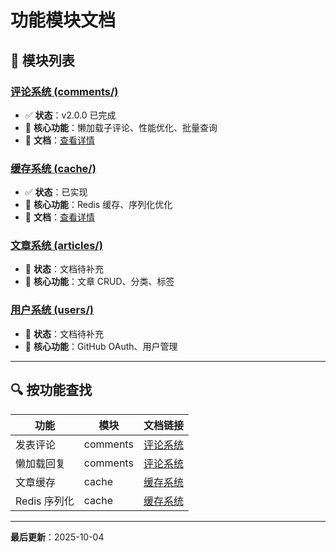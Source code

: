# 功能模块文档

## 📂 模块列表

### [评论系统 (comments/)](./comments/)

- ✅ **状态**：v2.0.0 已完成
- 🎯 **核心功能**：懒加载子评论、性能优化、批量查询
- 📖 **文档**：[查看详情](./comments/README.md)

### [缓存系统 (cache/)](./cache/)

- ✅ **状态**：已实现
- 🎯 **核心功能**：Redis 缓存、序列化优化
- 📖 **文档**：[查看详情](./cache/README.md)

### [文章系统 (articles/)](./articles/)

- 🚧 **状态**：文档待补充
- 🎯 **核心功能**：文章 CRUD、分类、标签

### [用户系统 (users/)](./users/)

- 🚧 **状态**：文档待补充
- 🎯 **核心功能**：GitHub OAuth、用户管理

---

## 🔍 按功能查找

| 功能         | 模块     | 文档链接                |
| ------------ | -------- | ----------------------- |
| 发表评论     | comments | [评论系统](./comments/) |
| 懒加载回复   | comments | [评论系统](./comments/) |
| 文章缓存     | cache    | [缓存系统](./cache/)    |
| Redis 序列化 | cache    | [缓存系统](./cache/)    |

---

**最后更新**：2025-10-04

